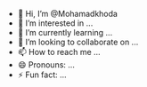 - 👋 Hi, I’m @Mohamadkhoda
- 👀 I’m interested in ...
- 🌱 I’m currently learning ...
- 💞️ I’m looking to collaborate on ...
- 📫 How to reach me ...
- 😄 Pronouns: ...
- ⚡ Fun fact: ...

<!---
Mohamadkhoda/Mohamadkhoda is a ✨ special ✨ repository because its `README.md` (this file) appears on your GitHub profile.
You can click the Preview link to take a look at your changes.
--->

